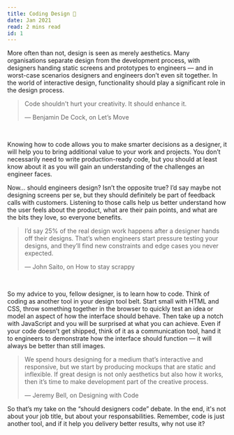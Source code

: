 ```yaml
---
title: Coding Design 🦄
date: Jan 2021
read: 2 mins read
id: 1
---
```


More often than not, design is seen as merely aesthetics. Many organisations separate design from the development process, with designers handing static screens and prototypes to engineers — and in worst-case scenarios designers and engineers don’t even sit together. In the world of interactive design, functionality should play a significant role in the design process.
<br />

>
> Code shouldn't hurt your creativity. It should enhance it.
>
> — Benjamin De Cock, on Let’s Move 
>

<br/>

Knowing how to code allows you to make smarter decisions as a designer, it will help you to bring additional value to your work and projects. You don’t necessarily need to write production-ready code, but you should at least know about it as you will gain an understanding of the challenges an engineer faces.
<br/>

Now… should engineers design? Isn’t the opposite true? I’d say maybe not designing screens per se, but they should definitely be part of feedback calls with customers. Listening to those calls help us better understand how the user feels about the product, what are their pain points, and what are the bits they love, so everyone benefits.
<br />

>
> I’d say 25% of the real design work happens after a designer hands off their designs. That’s when engineers start pressure testing your designs, and they’ll find new constraints and edge cases you never expected.
>
> — John Saito, on How to stay scrappy
> 

<br />

So my advice to you, fellow designer, is to learn how to code. Think of coding as another tool in your design tool belt. Start small with HTML and CSS, throw something together in the browser to quickly test an idea or model an aspect of how the interface should behave. Then take up a notch with JavaScript and you will be surprised at what you can achieve. Even if your code doesn’t get shipped, think of it as a communication tool, hand it to engineers to demonstrate how the interface should function — it will always be better than still images.
<br />

>
> We spend hours designing for a medium that’s interactive and responsive, but we start by producing mockups that are static and inflexible. If great design is not only aesthetics but also how it works, then it’s time to make development part of the creative process.
> 
> — Jeremy Bell, on Designing with Code
>


So that’s my take on the “should designers code” debate. In the end, it's not about your job title, but about your responsabilities. Remember, code is just another tool, and if it help you delivery better results, why not use it?
